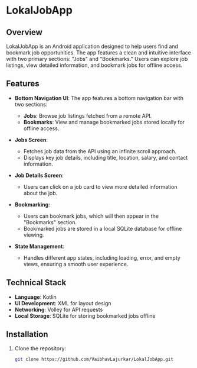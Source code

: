 # LokalJobApp

## Overview

LokalJobApp is an Android application designed to help users find and bookmark job opportunities. The app features a clean and intuitive interface with two primary sections: "Jobs" and "Bookmarks." Users can explore job listings, view detailed information, and bookmark jobs for offline access.

## Features

- **Bottom Navigation UI**: The app features a bottom navigation bar with two sections:
  - **Jobs**: Browse job listings fetched from a remote API.
  - **Bookmarks**: View and manage bookmarked jobs stored locally for offline access.
  
- **Jobs Screen**: 
  - Fetches job data from the API using an infinite scroll approach.
  - Displays key job details, including title, location, salary, and contact information.
  
- **Job Details Screen**:
  - Users can click on a job card to view more detailed information about the job.
  
- **Bookmarking**:
  - Users can bookmark jobs, which will then appear in the "Bookmarks" section.
  - Bookmarked jobs are stored in a local SQLite database for offline viewing.
  
- **State Management**:
  - Handles different app states, including loading, error, and empty views, ensuring a smooth user experience.

## Technical Stack

- **Language**: Kotlin
- **UI Development**: XML for layout design
- **Networking**: Volley for API requests
- **Local Storage**: SQLite for storing bookmarked jobs offline

## Installation

1. Clone the repository:
   ```bash
   git clone https://github.com/VaibhavLajurkar/LokalJobApp.git
